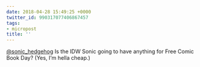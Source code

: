 ```yaml
---
date: 2018-04-28 15:49:25 +0000
twitter_id: 990317077406867457
tags:
- micropost
title: ''
---
```


[@sonic_hedgehog](https://twitter.com/sonic_hedgehog) Is the IDW Sonic going to have anything for Free Comic Book Day? (Yes, I’m hella cheap.)
